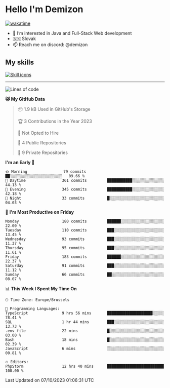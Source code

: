 # Hello I'm Demizon
[![wakatime](https://wakatime.com/badge/user/6ad1949f-d6d7-44f9-9eee-c35e54cc499b.svg)](https://wakatime.com/@6ad1949f-d6d7-44f9-9eee-c35e54cc499b)
- 👀 I’m interested in Java and Full-Stack Web development
- 🇸🇰 Slovak
- 📫 Reach me on discord: @demizon

## My skills
[![Skill icons](https://skillicons.dev/icons?i=java,js,ts,html,css,react,nextjs,tailwind,supabase,py,git,docker,linux,mysql,postgres,mongo&theme=dark)](https://github.com/Demizon3433)

---

<!--START_SECTION:waka-->
![Lines of code](https://img.shields.io/badge/From%20Hello%20World%20I%27ve%20Written-157.0%20thousand%20lines%20of%20code-blue)

**🐱 My GitHub Data** 

> 📦 1.9 kB Used in GitHub's Storage 
 > 
> 🏆 3 Contributions in the Year 2023
 > 
> 🚫 Not Opted to Hire
 > 
> 📜 4 Public Repositories 
 > 
> 🔑 9 Private Repositories 
 > 
**I'm an Early 🐤** 

```text
🌞 Morning                79 commits          ██░░░░░░░░░░░░░░░░░░░░░░░   09.66 % 
🌆 Daytime                361 commits         ███████████░░░░░░░░░░░░░░   44.13 % 
🌃 Evening                345 commits         ███████████░░░░░░░░░░░░░░   42.18 % 
🌙 Night                  33 commits          █░░░░░░░░░░░░░░░░░░░░░░░░   04.03 % 
```
📅 **I'm Most Productive on Friday** 

```text
Monday                   180 commits         ██████░░░░░░░░░░░░░░░░░░░   22.00 % 
Tuesday                  110 commits         ███░░░░░░░░░░░░░░░░░░░░░░   13.45 % 
Wednesday                93 commits          ███░░░░░░░░░░░░░░░░░░░░░░   11.37 % 
Thursday                 95 commits          ███░░░░░░░░░░░░░░░░░░░░░░   11.61 % 
Friday                   183 commits         ██████░░░░░░░░░░░░░░░░░░░   22.37 % 
Saturday                 91 commits          ███░░░░░░░░░░░░░░░░░░░░░░   11.12 % 
Sunday                   66 commits          ██░░░░░░░░░░░░░░░░░░░░░░░   08.07 % 
```


📊 **This Week I Spent My Time On** 

```text
🕑︎ Time Zone: Europe/Brussels

💬 Programming Languages: 
TypeScript               9 hrs 56 mins       ████████████████████░░░░░   78.41 % 
SQL                      1 hr 44 mins        ███░░░░░░░░░░░░░░░░░░░░░░   13.73 % 
.env file                22 mins             █░░░░░░░░░░░░░░░░░░░░░░░░   03.00 % 
Bash                     18 mins             █░░░░░░░░░░░░░░░░░░░░░░░░   02.39 % 
JavaScript               6 mins              ░░░░░░░░░░░░░░░░░░░░░░░░░   00.81 % 

🔥 Editors: 
PhpStorm                 12 hrs 40 mins      █████████████████████████   100.00 % 
```


 Last Updated on 07/10/2023 01:06:31 UTC
<!--END_SECTION:waka-->
